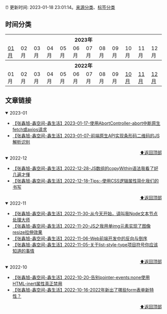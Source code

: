 :alarm_clock: 更新时间: 2023-01-18 23:01:14。[来源分类](./README.md)、[标签分类](./TAGS.md)

## 时间分类

<table>

<tr>
<th colspan="12">2023年</th>
</tr>
<tr>
<td><a href="#2023-01">01月</a></td>
<td>02月</td>
<td>03月</td>
<td>04月</td>
<td>05月</td>
<td>06月</td>
<td>07月</td>
<td>08月</td>
<td>09月</td>
<td>10月</td>
<td>11月</td>
<td>12月</td>
</tr>

<tr>
<th colspan="12">2022年</th>
</tr>
<tr>
<td>01月</td>
<td>02月</td>
<td>03月</td>
<td>04月</td>
<td>05月</td>
<td>06月</td>
<td>07月</td>
<td>08月</td>
<td>09月</td>
<td><a href="#2022-10">10月</a></td>
<td><a href="#2022-11">11月</a></td>
<td><a href="#2022-12">12月</a></td>
</tr>

</table>

## 文章链接

<details open>
<summary id="2023-01">
 2023-01
</summary>


- [【张鑫旭-鑫空间-鑫生活】2023-01-17-使用AbortController-abort中断原生fetch或axios请求](https://www.zhangxinxu.com/wordpress/2023/01/fetch-abortcontroller-abort-fetch-axios/) 
- [【张鑫旭-鑫空间-鑫生活】2023-01-07-前端原生API实现条形码二维码的JS解析识别](https://www.zhangxinxu.com/wordpress/2023/01/js-parse-barcode-qrcode-barcodedetector/) 

<div align="right"><a href="#时间分类">⬆返回顶部</a></div>
</details>

<details open>
<summary id="2022-12">
 2022-12
</summary>


- [【张鑫旭-鑫空间-鑫生活】2022-12-28-JS数组的copyWithin语法我看了好几遍才懂](https://www.zhangxinxu.com/wordpress/2022/12/js-array-copywithin/) 
- [【张鑫旭-鑫空间-鑫生活】2022-12-18-Tips:-使用CSS逻辑属性简化我们的书写](https://www.zhangxinxu.com/wordpress/2022/12/css-logic-property-for-write/) 

<div align="right"><a href="#时间分类">⬆返回顶部</a></div>
</details>

<details open>
<summary id="2022-11">
 2022-11
</summary>


- [【张鑫旭-鑫空间-鑫生活】2022-11-30-从今天开始，请叫我Node文本节点处理大师](https://www.zhangxinxu.com/wordpress/2022/11/js-text-node-master/) 
- [【张鑫旭-鑫空间-鑫生活】2022-11-20-JS之我用单img元素实现了图像resize拉伸效果](https://www.zhangxinxu.com/wordpress/2022/11/js-image-resize/) 
- [【张鑫旭-鑫空间-鑫生活】2022-11-06-Web前端开发中的反向与倒序](https://www.zhangxinxu.com/wordpress/2022/11/web-direction-reverse-css-dom/) 
- [【张鑫旭-鑫空间-鑫生活】2022-11-05-关于list-style-type项目符号你应该知道的事情](https://www.zhangxinxu.com/wordpress/2022/11/about-css-list-style-type-item/) 

<div align="right"><a href="#时间分类">⬆返回顶部</a></div>
</details>

<details open>
<summary id="2022-10">
 2022-10
</summary>


- [【张鑫旭-鑫空间-鑫生活】2022-10-20-告别pointer-events:none使用HTML-inert属性真正禁用](https://www.zhangxinxu.com/wordpress/2022/10/html-inert-disabled-attribute/) 
- [【张鑫旭-鑫空间-鑫生活】2022-10-16-2022年新出了哪些form表单新特性？](https://www.zhangxinxu.com/wordpress/2022/10/2022-new-form-property/) 

<div align="right"><a href="#时间分类">⬆返回顶部</a></div>
</details>

